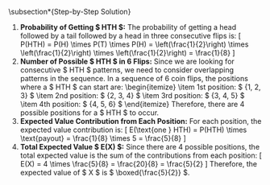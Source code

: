 \subsection\*{Step-by-Step Solution}

1. **Probability of Getting $ HTH $:**
   The probability of getting a head followed by a tail followed by a head in three consecutive flips is:
   \[
   P(HTH) = P(H) \times P(T) \times P(H) = \left(\frac{1}{2}\right) \times \left(\frac{1}{2}\right) \times \left(\frac{1}{2}\right) = \frac{1}{8}
   \]
2. **Number of Possible $ HTH $ in 6 Flips:**
   Since we are looking for consecutive $ HTH $ patterns, we need to consider overlapping patterns in the sequence.
   In a sequence of 6 coin flips, the positions where a $ HTH $ can start are:
   \begin{itemize}
   \item 1st position: $ \{1, 2, 3\} $
   \item 2nd position: $ \{2, 3, 4\} $
   \item 3rd position: $ \{3, 4, 5\} $
   \item 4th position: $ \{4, 5, 6\} $
   \end{itemize}
   Therefore, there are 4 possible positions for a $ HTH $ to occur.
3. **Expected Value Contribution from Each Position:**
   For each position, the expected value contribution is:
   \[
   E(\text{one } HTH) = P(HTH) \times \text{payout} = \frac{1}{8} \times 5 = \frac{5}{8}
   \]
4. **Total Expected Value $ E(X) $:**
   Since there are 4 possible positions, the total expected value is the sum of the contributions from each position:
   \[
   E(X) = 4 \times \frac{5}{8} = \frac{20}{8} = \frac{5}{2}
   \]
   Therefore, the expected value of $ X $ is $ \boxed{\frac{5}{2}} $.
